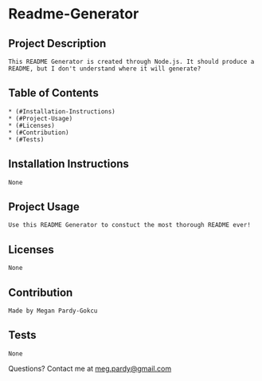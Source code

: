 # Readme-Generator
## Project Description
    This README Generator is created through Node.js. It should produce a README, but I don't understand where it will generate?      
## Table of Contents
                
    * (#Installation-Instructions)
    * (#Project-Usage)
    * (#Licenses)
    * (#Contribution)
    * (#Tests)

## Installation Instructions
    None   
## Project Usage
    Use this README Generator to constuct the most thorough README ever!            
## Licenses
    None        
## Contribution
    Made by Megan Pardy-Gokcu       
## Tests
    None  

Questions? Contact me at meg.pardy@gmail.com